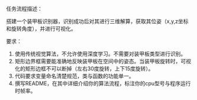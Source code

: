 任务流程描述：

搭建一个装甲板识别器，识别成功后对其进行三维解算，获取其位姿（x,y,z坐标和旋转角度），并进行可视化。

要求：

1. 使用传统视觉算法，不允许使用深度学习。不需要对装甲板类型进行识别。
2. 矩形边界框需要能准确地反映装甲板在空间中的姿态。当装甲板旋转时，可视化的矩形边框不可以断掉（左右30度旋转，上下15度旋转）。
3. 代码要求变量命名清楚规范，类与函数的功能单一。
4. 撰写README，在其中详细介绍你的算法流程，标注你的cpu型号与程序运行时帧率。
